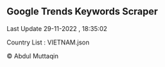 

## Google Trends Keywords Scraper 
 
Last Update 29-11-2022 , 18:35:02

Country List :
VIETNAM.json



© Abdul Muttaqin 
